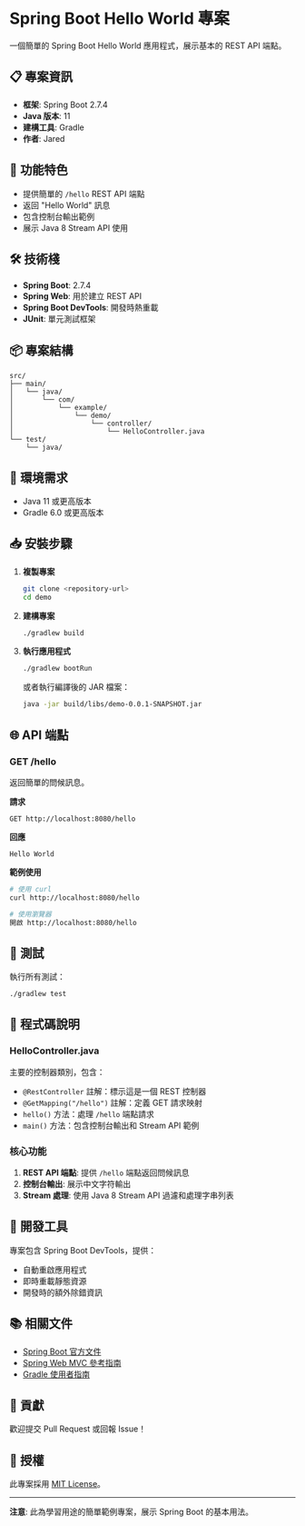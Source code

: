 # Spring Boot Hello World 專案

一個簡單的 Spring Boot Hello World 應用程式，展示基本的 REST API 端點。

## 📋 專案資訊

- **框架**: Spring Boot 2.7.4
- **Java 版本**: 11
- **建構工具**: Gradle
- **作者**: Jared

## 🚀 功能特色

- 提供簡單的 `/hello` REST API 端點
- 返回 "Hello World" 訊息
- 包含控制台輸出範例
- 展示 Java 8 Stream API 使用

## 🛠️ 技術棧

- **Spring Boot**: 2.7.4
- **Spring Web**: 用於建立 REST API
- **Spring Boot DevTools**: 開發時熱重載
- **JUnit**: 單元測試框架

## 📦 專案結構

```
src/
├── main/
│   └── java/
│       └── com/
│           └── example/
│               └── demo/
│                   └── controller/
│                       └── HelloController.java
└── test/
    └── java/
```

## 🔧 環境需求

- Java 11 或更高版本
- Gradle 6.0 或更高版本

## 📥 安裝步驟

1. **複製專案**
   ```bash
   git clone <repository-url>
   cd demo
   ```

2. **建構專案**
   ```bash
   ./gradlew build
   ```

3. **執行應用程式**
   ```bash
   ./gradlew bootRun
   ```

   或者執行編譯後的 JAR 檔案：
   ```bash
   java -jar build/libs/demo-0.0.1-SNAPSHOT.jar
   ```

## 🌐 API 端點

### GET /hello

返回簡單的問候訊息。

**請求**
```http
GET http://localhost:8080/hello
```

**回應**
```
Hello World
```

**範例使用**
```bash
# 使用 curl
curl http://localhost:8080/hello

# 使用瀏覽器
開啟 http://localhost:8080/hello
```

## 🧪 測試

執行所有測試：
```bash
./gradlew test
```

## 📝 程式碼說明

### HelloController.java

主要的控制器類別，包含：

- `@RestController` 註解：標示這是一個 REST 控制器
- `@GetMapping("/hello")` 註解：定義 GET 請求映射
- `hello()` 方法：處理 `/hello` 端點請求
- `main()` 方法：包含控制台輸出和 Stream API 範例

### 核心功能

1. **REST API 端點**: 提供 `/hello` 端點返回問候訊息
2. **控制台輸出**: 展示中文字符輸出
3. **Stream 處理**: 使用 Java 8 Stream API 過濾和處理字串列表

## 🔧 開發工具

專案包含 Spring Boot DevTools，提供：
- 自動重啟應用程式
- 即時重載靜態資源
- 開發時的額外除錯資訊

## 📚 相關文件

- [Spring Boot 官方文件](https://spring.io/projects/spring-boot)
- [Spring Web MVC 參考指南](https://docs.spring.io/spring-framework/docs/current/reference/html/web.html)
- [Gradle 使用者指南](https://docs.gradle.org/current/userguide/userguide.html)

## 🤝 貢獻

歡迎提交 Pull Request 或回報 Issue！

## 📄 授權

此專案採用 [MIT License](LICENSE)。

---

**注意**: 此為學習用途的簡單範例專案，展示 Spring Boot 的基本用法。